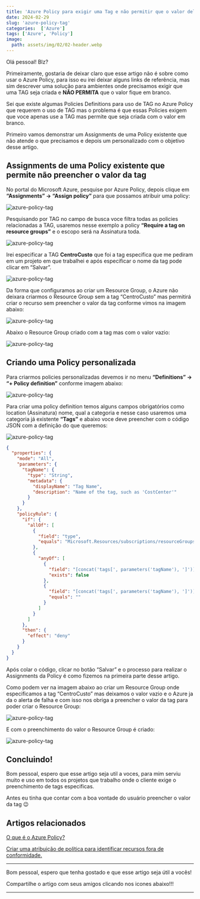 ```yaml
---
title: 'Azure Policy para exigir uma Tag e não permitir que o valor dela fique em branco'
date: 2024-02-29
slug: 'azure-policy-tag'
categories:  ['Azure']
tags: ['Azure', 'Policy']
image:
  path: assets/img/02/02-header.webp
---
```


Olá pessoal! Blz?

Primeiramente, gostaria de deixar claro que esse artigo não é sobre como usar o Azure Policy, para isso eu irei deixar alguns links de referência, mas sim descrever uma solução para ambientes onde precisamos exigir que uma TAG seja criada e **NÃO PERMITA** que o valor fique em branco.

Sei que existe algumas Policies Definitions para uso de TAG no Azure Policy que requerem o uso de TAG mas o problema é que essas Policies exigem que voce apenas use a TAG mas permite que seja criada com o valor em branco.

Primeiro vamos demonstrar um Assignments de uma Policy existente que não atende o que precisamos e depois um personalizado com o objetivo desse artigo.

## Assignments de uma Policy existente que permite não preencher o valor da tag

No portal do Microsoft Azure, pesquise por Azure Policy, depois clique em **“Assignments” -> “Assign policy”** para que possamos atribuir uma policy:

![azure-policy-tag](/assets/img/02/01.png)

Pesquisando por TAG no campo de busca voce filtra todas as policies relacionadas a TAG, usaremos nesse exemplo a policy **“Require a tag on resource groups”** e o escopo será na Assinatura toda.

![azure-policy-tag](/assets/img/02/02.png)

Irei especificar a TAG **CentroCusto** que foi a tag especifica que me pediram em um projeto em que trabalhei e após especificar o nome da tag pode clicar em “Salvar”.

![azure-policy-tag](/assets/img/02/03.png)

Da forma que configuramos ao criar um Resource Group, o Azure não deixara criarmos o Resource Group sem a tag “CentroCusto” mas permitirá criar o recurso sem preencher o valor da tag conforme vimos na imagem abaixo:

![azure-policy-tag](/assets/img/02/04.png)

Abaixo o Resource Group criado com a tag mas com o valor vazio:

![azure-policy-tag](/assets/img/02/05.png)

## Criando uma Policy personalizada

Para criarmos policies personalizadas devemos ir no menu **“Definitions” -> “+ Policy definition”** conforme imagem abaixo:

![azure-policy-tag](/assets/img/02/06.png)

Para criar uma policy definition temos alguns campos obrigatórios como location (Assinatura) nome, qual a categoria e nesse caso usaremos uma categoria já existente **“Tags”** e abaixo voce deve preencher com o código JSON com a definição do que queremos:

![azure-policy-tag](/assets/img/02/07.png)
<br>
```json
{
  "properties": {
    "mode": "All",
    "parameters": {
      "tagName": {
        "type": "String",
        "metadata": {
          "displayName": "Tag Name",
          "description": "Name of the tag, such as 'CostCenter'"
        }
      }
    },
    "policyRule": {
      "if": {
        "allOf": [
          {
            "field": "type",
            "equals": "Microsoft.Resources/subscriptions/resourceGroups"
          },
          {
            "anyOf": [
              {
                "field": "[concat('tags[', parameters('tagName'), ']')]",
                "exists": false
              },
              {
                "field": "[concat('tags[', parameters('tagName'), ']')]",
                "equals": ""
              }
            ]
          }
        ]
      },
      "then": {
        "effect": "deny"
      }
    }
  }
}
```

Após colar o código, clicar no botão “Salvar” e o processo para realizar o Assignments da Policy é como fizemos na primeira parte desse artigo.

Como podem ver na imagem abaixo ao criar um Resource Group onde especificamos a tag “CentroCusto” mas deixamos o valor vazio e o Azure ja da o alerta de falha e com isso nos obriga a preencher o valor da tag para poder criar o Resource Group:

![azure-policy-tag](/assets/img/02/08.png)

E com o preenchimento do valor o Resource Group é criado:

![azure-policy-tag](/assets/img/02/09.png)

## Concluindo!

Bom pessoal, espero que esse artigo seja util a voces, para mim serviu muito e uso em todos os projetos que trabalho onde o cliente exige o preenchimento de tags especificas.

Antes eu tinha que contar com a boa vontade do usuário preencher o valor da tag 😉

## Artigos relacionados

<a href="https://learn.microsoft.com/pt-br/azure/governance/policy/overview" target="_blank">O que é o Azure Policy?</a>

<a href="ttps://learn.microsoft.com/pt-br/azure/governance/policy/assign-policy-portal" target="_blank">Criar uma atribuição de política para identificar recursos fora de conformidade.</a>

<hr>
Bom pessoal, espero que tenha gostado e que esse artigo seja útil a vocês!

Compartilhe o artigo com seus amigos clicando nos icones abaixo!!!
<hr>